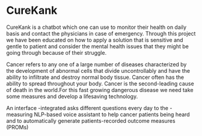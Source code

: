 # CureKank
 CureKank is a chatbot which one can use to monitor their health on daily basis and contact the physicians in case of emergency.
 Through this project we have been educated on how to apply a solution that is sensitive and gentle to patient and 
 consider the mental health issues that they might be going through because of their struggle.
 
 Cancer refers to any one of a large number of diseases characterized by the development of abnormal cells that divide uncontrollably and 
 have the ability to infiltrate and destroy normal body tissue. Cancer often has the ability to spread throughout your body. Cancer is the 
 second-leading cause of death in the world.For this fast growing dangerous disease we need take some measures and develop a lifesaving technology.
 
 An interface -integrated asks different questions every day to the -measuring NLP-based voice assistant to help cancer patients being
 heard and to automatically generate patients-recorded outcome measures (PROMs)
